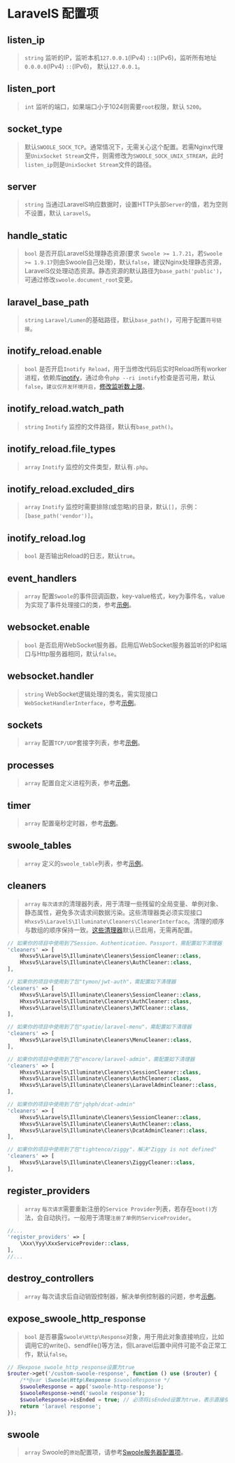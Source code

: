 # LaravelS 配置项

## listen_ip
> `string` 监听的IP，监听本机`127.0.0.1`(IPv4) `::1`(IPv6)，监听所有地址 `0.0.0.0`(IPv4) `::`(IPv6)， 默认`127.0.0.1`。

## listen_port
> `int` 监听的端口，如果端口小于1024则需要`root`权限，默认 `5200`。

## socket_type
> 默认`SWOOLE_SOCK_TCP`。通常情况下，无需关心这个配置。若需Nginx代理至`UnixSocket Stream`文件，则需修改为`SWOOLE_SOCK_UNIX_STREAM`，此时`listen_ip`则是`UnixSocket Stream`文件的路径。

## server
> `string` 当通过LaravelS响应数据时，设置HTTP头部`Server`的值，若为空则不设置，默认 `LaravelS`。

## handle_static
> `bool` 是否开启LaravelS处理静态资源(要求 `Swoole >= 1.7.21`，若`Swoole >= 1.9.17`则由Swoole自己处理)，默认`false`，建议Nginx处理静态资源，LaravelS仅处理动态资源。静态资源的默认路径为`base_path('public')`，可通过修改`swoole.document_root`变更。

## laravel_base_path
> `string` `Laravel/Lumen`的基础路径，默认`base_path()`，可用于配置`符号链接`。

## inotify_reload.enable
> `bool` 是否开启`Inotify Reload`，用于当修改代码后实时Reload所有worker进程，依赖库[inotify](http://pecl.php.net/package/inotify)，通过命令`php --ri inotify`检查是否可用，默认`false`，`建议仅开发环境开启`，[修改监听数上限](https://github.com/hhxsv5/laravel-s/blob/master/KnownIssues-CN.md#inotify%E7%9B%91%E5%90%AC%E6%96%87%E4%BB%B6%E6%95%B0%E8%BE%BE%E5%88%B0%E4%B8%8A%E9%99%90)。
 
## inotify_reload.watch_path
> `string` `Inotify` 监控的文件路径，默认有`base_path()`。

## inotify_reload.file_types
> `array` `Inotify` 监控的文件类型，默认有`.php`。

## inotify_reload.excluded_dirs
> `array` `Inotify` 监控时需要排除(或忽略)的目录，默认`[]`，示例：`[base_path('vendor')]`。

## inotify_reload.log
> `bool` 是否输出Reload的日志，默认`true`。

## event_handlers
> `array` 配置`Swoole`的事件回调函数，key-value格式，key为事件名，value为实现了事件处理接口的类，参考[示例](https://github.com/hhxsv5/laravel-s/blob/master/README-CN.md#%E9%85%8D%E7%BD%AEswoole%E7%9A%84%E4%BA%8B%E4%BB%B6%E5%9B%9E%E8%B0%83%E5%87%BD%E6%95%B0)。

## websocket.enable
> `bool` 是否启用WebSocket服务器。启用后WebSocket服务器监听的IP和端口与Http服务器相同，默认`false`。

## websocket.handler
> `string` WebSocket逻辑处理的类名，需实现接口`WebSocketHandlerInterface`，参考[示例](https://github.com/hhxsv5/laravel-s/blob/master/README-CN.md#%E5%90%AF%E7%94%A8websocket%E6%9C%8D%E5%8A%A1%E5%99%A8)。

## sockets
> `array` 配置`TCP/UDP`套接字列表，参考[示例](https://github.com/hhxsv5/laravel-s/blob/master/README-CN.md#%E5%A4%9A%E7%AB%AF%E5%8F%A3%E6%B7%B7%E5%90%88%E5%8D%8F%E8%AE%AE)。

## processes
> `array` 配置自定义进程列表，参考[示例](https://github.com/hhxsv5/laravel-s/blob/master/README-CN.md#%E8%87%AA%E5%AE%9A%E4%B9%89%E8%BF%9B%E7%A8%8B)。

## timer
> `array` 配置毫秒定时器，参考[示例](https://github.com/hhxsv5/laravel-s/blob/master/README-CN.md#%E6%AF%AB%E7%A7%92%E7%BA%A7%E5%AE%9A%E6%97%B6%E4%BB%BB%E5%8A%A1)。

## swoole_tables
> `array` 定义的`swoole_table`列表，参考[示例](https://github.com/hhxsv5/laravel-s/blob/master/README-CN.md#%E4%BD%BF%E7%94%A8swoole_table)。

## cleaners
> `array` `每次请求`的清理器列表，用于清理一些残留的全局变量、单例对象、静态属性，避免多次请求间数据污染。这些清理器类必须实现接口`Hhxsv5\LaravelS\Illuminate\Cleaners\CleanerInterface`。清理的顺序与数组的顺序保持一致。[这些清理器](https://github.com/hhxsv5/laravel-s/blob/master/src/Illuminate/CleanerManager.php#L31)默认已启用，无需再配置。

```php
// 如果你的项目中使用到了Session、Authentication、Passport，需配置如下清理器
'cleaners' => [
    Hhxsv5\LaravelS\Illuminate\Cleaners\SessionCleaner::class,
    Hhxsv5\LaravelS\Illuminate\Cleaners\AuthCleaner::class,
],
```

```php
// 如果你的项目中使用到了包"tymon/jwt-auth"，需配置如下清理器
'cleaners' => [
    Hhxsv5\LaravelS\Illuminate\Cleaners\SessionCleaner::class,
    Hhxsv5\LaravelS\Illuminate\Cleaners\AuthCleaner::class,
    Hhxsv5\LaravelS\Illuminate\Cleaners\JWTCleaner::class,
],
```

```php
// 如果你的项目中使用到了包"spatie/laravel-menu"，需配置如下清理器
'cleaners' => [
    Hhxsv5\LaravelS\Illuminate\Cleaners\MenuCleaner::class,
],
```

```php
// 如果你的项目中使用到了包"encore/laravel-admin"，需配置如下清理器
'cleaners' => [
    Hhxsv5\LaravelS\Illuminate\Cleaners\SessionCleaner::class,
    Hhxsv5\LaravelS\Illuminate\Cleaners\AuthCleaner::class,
    Hhxsv5\LaravelS\Illuminate\Cleaners\LaravelAdminCleaner::class,
],
```

```php
// 如果你的项目中使用到了包"jqhph/dcat-admin"
'cleaners' => [
    Hhxsv5\LaravelS\Illuminate\Cleaners\SessionCleaner::class,
    Hhxsv5\LaravelS\Illuminate\Cleaners\AuthCleaner::class,
    Hhxsv5\LaravelS\Illuminate\Cleaners\DcatAdminCleaner::class,
],
```

```php
// 如果你的项目中使用到了包"tightenco/ziggy"，解决"Ziggy is not defined"
'cleaners' => [
    Hhxsv5\LaravelS\Illuminate\Cleaners\ZiggyCleaner::class,
],
```

## register_providers
> `array` `每次请求`需要重新注册的`Service Provider`列表，若存在`boot()`方法，会自动执行。一般用于清理`注册了单例的ServiceProvider`。

```php
//...
'register_providers' => [
    \Xxx\Yyy\XxxServiceProvider::class,
],
//...
```

## destroy_controllers
> `array` 每次请求后自动销毁控制器，解决单例控制器的问题，参考[示例](https://github.com/hhxsv5/laravel-s/blob/master/KnownIssues-CN.md#%E5%8D%95%E4%BE%8B%E6%8E%A7%E5%88%B6%E5%99%A8)。

## expose_swoole_http_response
> `bool` 是否暴露`Swoole\Http\Response`对象，用于用此对象直接响应，比如调用它的write()、sendfile()等方法，但Laravel后置中间件可能不会正常工作，默认`false`。

```php
// 将expose_swoole_http_response设置为true
$router->get('/custom-swoole-response', function () use ($router) {
    /**@var \Swoole\Http\Response $swooleResponse */
    $swooleResponse = app('swoole-http-response');
    $swooleResponse->end('swoole response');
    $swooleResponse->isEnded = true; // 必须将isEnded设置为true，表示直接使用底层的Swoole\Http\Response对象来处理响应，从而会响应"swoole response"而不是"laravel response"
    return 'laravel response';
});
```

## swoole
> `array` Swoole的`原始`配置项，请参考[Swoole服务器配置项](https://wiki.swoole.com/#/server/setting)。